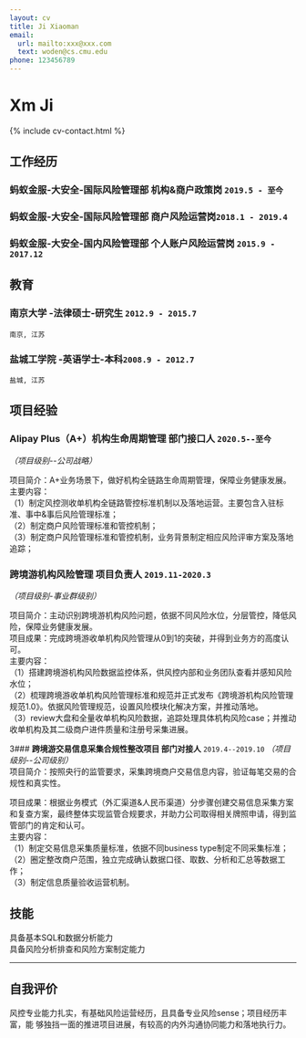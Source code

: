 ```yaml
---
layout: cv
title: Ji Xiaoman
email:
  url: mailto:xxx@xxx.com
  text: woden@cs.cmu.edu
phone: 123456789
---
```


# Xm **Ji**

<!--
include contact information from the front matter
Supported arguments:
    - homepage: url, text
    - phone
    - email
-->

{% include cv-contact.html %}

## 工作经历

### **蚂蚁金服-大安全-国际风险管理部** 机构&商户政策岗 `2019.5 - 至今`

### **蚂蚁金服-大安全-国际风险管理部** 商户风险运营岗`2018.1 - 2019.4`

### **蚂蚁金服-大安全-国内风险管理部** 个人账户风险运营岗 `2015.9 - 2017.12`

## 教育

### **南京大学** -法律硕士-研究生 `2012.9 - 2015.7`

```
南京, 江苏
```

### **盐城工学院** -英语学士-本科`2008.9 - 2012.7`

```
盐城, 江苏
```

## 项目经验

### **Alipay Plus（A+）机构生命周期管理  部门接口人**  `2020.5--至今`
_（项目级别--公司战略）_<br/>

项目简介：A+业务场景下，做好机构全链路生命周期管理，保障业务健康发展。<br/>
主要内容：<br/>
（1）制定风控测收单机构全链路管控标准机制以及落地运营。主要包含入驻标准、事中&事后风险管理标准；<br/>
（2）制定商户风险管理标准和管控机制；<br/>
（3）制定商户风险管理标准和管控机制，业务背景制定相应风险评审方案及落地追踪；<br/>

### **跨境游机构风险管理  项目负责人** `2019.11-2020.3`
_（项目级别-事业群级别）_<br/>

项目简介：主动识别跨境游机构风险问题，依据不同风险水位，分层管控，降低风险，保障业务健康发展。<br/>
项目成果：完成跨境游收单机构风险管理从0到1的突破，并得到业务方的高度认可。<br/>
主要内容：<br/>
（1）搭建跨境游机构风险数据监控体系，供风控内部和业务团队查看并感知风险水位；<br/>
（2）梳理跨境游收单机构风险管理标准和规范并正式发布《跨境游机构风险管理规范1.0》。依据风险管理规范，设置风险模块化解决方案，并推动落地。<br/>
（3）review大盘和全量收单机构风险数据，追踪处理具体机构风险case；并推动收单机构及其二级商户进件质量和注册号采集进展。<br/>

3### **跨境游交易信息采集合规性整改项目  部门对接人** `2019.4--2019.10`
_（项目级别--公司级别）_<br/>
项目简介：按照央行的监管要求，采集跨境商户交易信息内容，验证每笔交易的合规性和真实性。<br/>

项目成果：根据业务模式（外汇渠道&人民币渠道）分步骤创建交易信息采集方案和复查方案，最终整体实现监管合规要求，并助力公司取得相关牌照申请，得到监管部门的肯定和认可。<br/>
主要内容：<br/>
（1）制定交易信息采集质量标准，依据不同business type制定不同采集标准；<br/>
（2）圈定整改商户范围，独立完成确认数据口径、取数、分析和汇总等数据工作；<br/>
（3）制定信息质量验收运营机制。<br/>

## 技能

具备基本SQL和数据分析能力<br/>
具备风险分析排查和风险方案制定能力<br/>

---

## 自我评价

风控专业能力扎实，有基础风险运营经历，且具备专业风险sense；项目经历丰富，能
够独挡一面的推进项目进展，有较高的内外沟通协同能力和落地执行力。<br/>

<!-- ### Footer

Last updated: May 2013 -->
